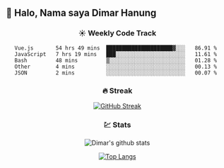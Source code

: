 ## 👋 Halo, Nama saya **Dimar Hanung**

<center>

### :sunny: Weekly Code Track
<!--START_SECTION:waka-->
```text
Vue.js       54 hrs 49 mins  █████████████████████▓░░░   86.91 % 
JavaScript   7 hrs 19 mins   ███░░░░░░░░░░░░░░░░░░░░░░   11.61 % 
Bash         48 mins         ▒░░░░░░░░░░░░░░░░░░░░░░░░   01.28 % 
Other        4 mins          ░░░░░░░░░░░░░░░░░░░░░░░░░   00.13 % 
JSON         2 mins          ░░░░░░░░░░░░░░░░░░░░░░░░░   00.07 % 
```
<!--END_SECTION:waka-->

### :fire: Streak

[![GitHub Streak](http://github-readme-streak-stats.herokuapp.com?user=dimar-hanung)](https://git.io/streak-stats)

### :chart: Stats

![Dimar's github stats](https://github-readme-stats.vercel.app/api?username=dimar-hanung&show_icons=true&theme=vue)

[![Top Langs](https://github-readme-stats.vercel.app/api/top-langs/?username=dimar-hanung)](#)

</center>
